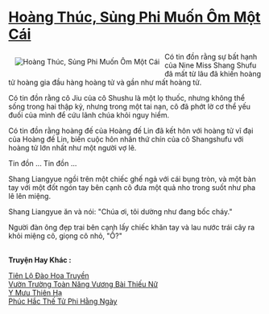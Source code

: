 <a href="https://truyentiki.com/hoang-thuc-sung-phi-muon-om-mot-cai.30522/" title="Hoàng Thúc, Sủng Phi Muốn Ôm Một Cái"><h1>Hoàng Thúc, Sủng Phi Muốn Ôm Một Cái</h1></a><div style="display:table"><img align="right" style="float: left; padding: 10px;" src="https://truyentiki.com/a/img/str/src/30522.jpg" alt="Hoàng Thúc, Sủng Phi Muốn Ôm Một Cái">Có tin đồn rằng sự bất hạnh của Nine Miss Shang Shufu đã mất từ ​​lâu đã khiến hoàng tử hoàng gia đầu hàng hoàng tử và gần như mất hoàng tử. <p></p> Có tin đồn rằng cô Jiu của cô Shushu là một lọ thuốc, nhưng không thể sống trong hai thập kỷ, nhưng trong một tai nạn, cô đã phớt lờ cơ thể yếu đuối của mình để cứu lãnh chúa khỏi nguy hiểm. <p></p> Có tin đồn rằng hoàng đế của Hoàng đế Lin đã kết hôn với hoàng tử vĩ đại của Hoàng đế Lin, biến cuộc hôn nhân thứ chín của cô Shangshufu với hoàng tử lớn nhất như một người vợ lẽ. <p></p> Tin đồn ... Tin đồn ... <p></p> Shang Liangyue ngồi trên một chiếc ghế ngả với cái bụng tròn, và một bàn tay với một đốt ngón tay bên cạnh cô đưa một quả nho trong suốt như pha lê lên miệng. <p></p> Shang Liangyue ăn và nói: "Chúa ơi, tôi dường như đang bốc cháy." <p></p> Người đàn ông đẹp trai bên cạnh lấy chiếc khăn tay và lau nước trái cây ra khỏi miệng cô, giọng cô nhỏ, "Ồ?"</div><p><br><b>Truyện Hay Khác :</b></p><a href="https://truyentiki.com/tien-lo-dao-hoa-truyen.30521/" alt="Tiên Lộ Đào Hoa Truyền">Tiên Lộ Đào Hoa Truyền</a><br/><a href="https://github.com/nownovels/top500/tree/master/truyenhay/33729/" alt="Vườn Trường Toàn Năng Vương Bài Thiếu Nữ">Vườn Trường Toàn Năng Vương Bài Thiếu Nữ</a><br/><a href="https://github.com/nownovels/truyenhay/tree/master/truyenhay/30602/README.md" alt="Y Mưu Thiên Hạ">Y Mưu Thiên Hạ</a><br/><a href="https://github.com/nownovels/truyenhay/tree/master/truyenhay/30576/README.md" alt="Phúc Hắc Thế Tử Phi Hằng Ngày">Phúc Hắc Thế Tử Phi Hằng Ngày</a><br/>